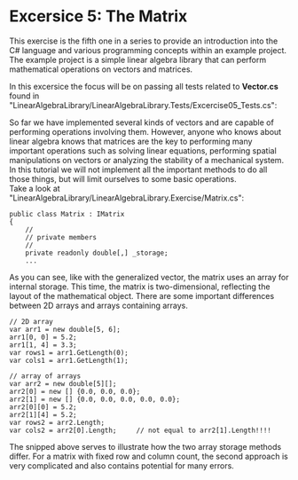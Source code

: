 # Excersice 5: The Matrix
This exercise is the fifth one in a series to provide an introduction into the C# language and various programming concepts within an example project. The example project is a simple linear algebra library that can perform mathematical operations on vectors and matrices.<br>

In this excersice the focus will be on passing all tests related to <b>Vector.cs</b> found in "LinearAlgebraLibrary/LinearAlgebraLibrary.Tests/Excercise05_Tests.cs":



So far we have implemented several kinds of vectors and are capable of performing operations involving them. However, anyone who knows about linear algebra knows that matrices are the key to performing many important operations such as solving linear equations, performing spatial manipulations on vectors or analyzing the stability of a mechanical system. In this tutorial we will not implement all the important methods to do all those things, but will limit ourselves to some basic operations.<br>
Take a look at "LinearAlgebraLibrary/LinearAlgebraLibrary.Exercise/Matrix.cs":
```Csharp
public class Matrix : IMatrix
{
    //
    // private members
    //
    private readonly double[,] _storage;
    ...
```
As you can see, like with the generalized vector, the matrix uses an array for internal storage. This time, the matrix is two-dimensional, reflecting the layout of the mathematical object. There are some important differences between 2D arrays and arrays containing arrays.
```Csharp
// 2D array
var arr1 = new double[5, 6];
arr1[0, 0] = 5.2;
arr1[1, 4] = 3.3;
var rows1 = arr1.GetLength(0);
var cols1 = arr1.GetLength(1);

// array of arrays
var arr2 = new double[5][];
arr2[0] = new [] {0.0, 0.0, 0.0};
arr2[1] = new [] {0.0, 0.0, 0.0, 0.0, 0.0};
arr2[0][0] = 5.2;
arr2[1][4] = 5.2;
var rows2 = arr2.Length;
var cols2 = arr2[0].Length;     // not equal to arr2[1].Length!!!!
```
The snipped above serves to illustrate how the two array storage methods differ. For a matrix with fixed row and column count, the second approach is very complicated and also contains potential for many errors.
